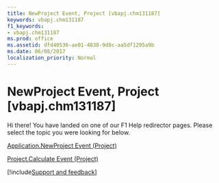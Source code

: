 ```yaml
---
title: NewProject Event, Project [vbapj.chm131187]
keywords: vbapj.chm131187
f1_keywords:
- vbapj.chm131187
ms.prod: office
ms.assetid: dfd40536-ae01-4838-9d8c-aa5df1295a9b
ms.date: 06/08/2017
localization_priority: Normal
---
```



# NewProject Event, Project [vbapj.chm131187]

Hi there! You have landed on one of our F1 Help redirector pages. Please select the topic you were looking for below.

[Application.NewProject Event (Project)](http://msdn.microsoft.com/library/de3c9e06-405a-8f63-6210-013f5d292c20%28Office.15%29.aspx)

[Project.Calculate Event (Project)](http://msdn.microsoft.com/library/cba7feb3-c0e4-96ec-d2fa-eaccfa640c5a%28Office.15%29.aspx)

[!include[Support and feedback](~/includes/feedback-boilerplate.md)]